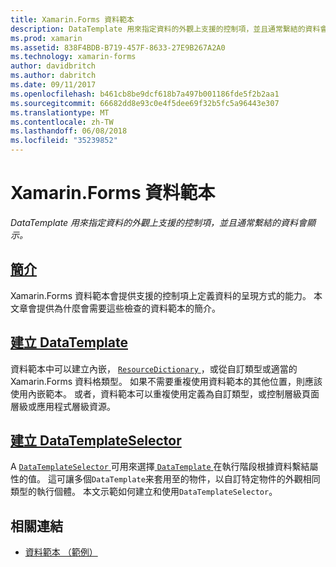 ```yaml
---
title: Xamarin.Forms 資料範本
description: DataTemplate 用來指定資料的外觀上支援的控制項，並且通常繫結的資料會顯示。
ms.prod: xamarin
ms.assetid: 838F4BDB-B719-457F-8633-27E9B267A2A0
ms.technology: xamarin-forms
author: davidbritch
ms.author: dabritch
ms.date: 09/11/2017
ms.openlocfilehash: b461cb8be9dcf618b7a497b001186fde5f2b2aa1
ms.sourcegitcommit: 66682dd8e93c0e4f5dee69f32b5fc5a96443e307
ms.translationtype: MT
ms.contentlocale: zh-TW
ms.lasthandoff: 06/08/2018
ms.locfileid: "35239852"
---
```

# <a name="xamarinforms-data-templates"></a>Xamarin.Forms 資料範本

_DataTemplate 用來指定資料的外觀上支援的控制項，並且通常繫結的資料會顯示。_

## <a name="introductionintroductionmd"></a>[簡介](introduction.md)

Xamarin.Forms 資料範本會提供支援的控制項上定義資料的呈現方式的能力。 本文章會提供為什麼會需要這些檢查的資料範本的簡介。

## <a name="creating-a-datatemplatecreatingmd"></a>[建立 DataTemplate](creating.md)

資料範本中可以建立內嵌， [ `ResourceDictionary` ](https://developer.xamarin.com/api/type/Xamarin.Forms.ResourceDictionary/)，或從自訂類型或適當的 Xamarin.Forms 資料格類型。 如果不需要重複使用資料範本的其他位置，則應該使用內嵌範本。 或者，資料範本可以重複使用定義為自訂類型，或控制層級頁面層級或應用程式層級資源。

## <a name="creating-a-datatemplateselectorselectormd"></a>[建立 DataTemplateSelector](selector.md)

A [ `DataTemplateSelector` ](https://developer.xamarin.com/api/type/Xamarin.Forms.DataTemplateSelector/)可用來選擇[ `DataTemplate` ](https://developer.xamarin.com/api/type/Xamarin.Forms.DataTemplate/)在執行階段根據資料繫結屬性的值。 這可讓多個`DataTemplate`来套用至的物件，以自訂特定物件的外觀相同類型的執行個體。 本文示範如何建立和使用`DataTemplateSelector`。


## <a name="related-links"></a>相關連結

- [資料範本 （範例）](https://developer.xamarin.com/samples/xamarin-forms/templates/datatemplates/)
